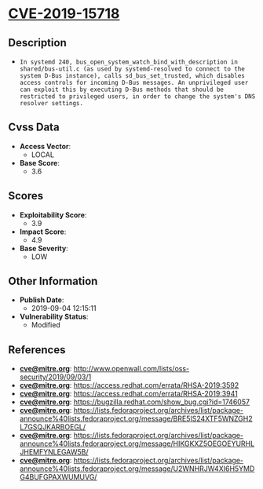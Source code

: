 
# [CVE-2019-15718](http://www.openwall.com/lists/oss-security/2019/09/03/1)

## Description

- `In systemd 240, bus_open_system_watch_bind_with_description in shared/bus-util.c (as used by systemd-resolved to connect to the system D-Bus instance), calls sd_bus_set_trusted, which disables access controls for incoming D-Bus messages. An unprivileged user can exploit this by executing D-Bus methods that should be restricted to privileged users, in order to change the system's DNS resolver settings.`

## Cvss Data

- **Access Vector**:
  - LOCAL
- **Base Score**:
  - 3.6

## Scores

- **Exploitability Score**:
  - 3.9
- **Impact Score**:
  - 4.9
- **Base Severity**:
  - LOW

## Other Information

- **Publish Date**:
  - 2019-09-04 12:15:11
- **Vulnerability Status**:
  - Modified

## References

- **cve@mitre.org**: http://www.openwall.com/lists/oss-security/2019/09/03/1
- **cve@mitre.org**: https://access.redhat.com/errata/RHSA-2019:3592
- **cve@mitre.org**: https://access.redhat.com/errata/RHSA-2019:3941
- **cve@mitre.org**: https://bugzilla.redhat.com/show_bug.cgi?id=1746057
- **cve@mitre.org**: https://lists.fedoraproject.org/archives/list/package-announce%40lists.fedoraproject.org/message/BRE5IS24XTF5WNZGH2L7GSQJKARBOEGL/
- **cve@mitre.org**: https://lists.fedoraproject.org/archives/list/package-announce%40lists.fedoraproject.org/message/HIKGKXZ5OEGOEYURHLJHEMFYNLEGAW5B/
- **cve@mitre.org**: https://lists.fedoraproject.org/archives/list/package-announce%40lists.fedoraproject.org/message/U2WNHRJW4XI6H5YMDG4BUFGPAXWUMUVG/
